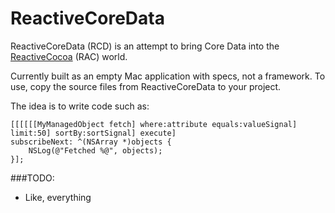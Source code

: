 # ReactiveCoreData

ReactiveCoreData (RCD) is an attempt to bring Core Data into the [ReactiveCocoa](https://github.com/ReactiveCocoa/ReactiveCocoa) (RAC) world.

Currently built as an empty Mac application with specs, not a framework.
To use, copy the source files from ReactiveCoreData to your project.

The idea is to write code such as:

```objc
[[[[[[MyManagedObject fetch] where:attribute equals:valueSignal] limit:50] sortBy:sortSignal] execute]
subscribeNext: ^(NSArray *)objects {
	NSLog(@"Fetched %@", objects);
}];
```


###TODO:
- Like, everything

